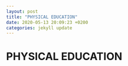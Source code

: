 ```yaml
---
layout: post
title: "PHYSICAL EDUCATION"
date: 2020-05-13 20:09:23 +0200
categories: jekyll update
---
```


# PHYSICAL EDUCATION
